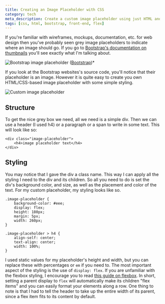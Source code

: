 ```yaml
---
title: Creating an Image Placeholder with CSS
category: tech
meta_description: Create a custom image placeholder using just HTML and CSS 
tags: [css, html, bootstrap, front-end, flex]
---
```


If you're familiar with wireframes, mockups, documentation, etc. for web design then you've probably seen 
grey image placeholders to indicate where an image should go. If you go to 
[Bootstrap's documentation on thumbnails](http://getbootstrap.com/components/#thumbnails) you'll see exactly
what I'm talking about. 

<p class="blog-image">
<img class="img-responsive" alt="Bootstrap image placeholder" src="{{ site.url }}/assets/images/posts/070416_bootstrap.png" />
(<a href="http://getbootstrap.com/components/#thumbnails">Bootstrap</a>)*
</p>

If you look at the Bootstrap websites's source code, you'll notice that their placeholder is an image. 
However it is quite easy to create you own HTML/CSS-based image placeholder with some simple styling.

<img class="img-responsive" alt="Custom image placeholder" src="{{ site.url }}/assets/images/posts/070416_self.png" />

## Structure

To get the nice grey box we need, all we need is a simple div. Then we can use a header (I used h4) or a paragraph or a
span to write in some text. This will look like so:

    <div class="image-placeholder">
        <h4>image placeholder text</h4>
    </div>

## Styling

You may notice that I gave the div a class name. This way I can apply all the styling I need to the div and its 
children. So all you need to do is set the div's background color, and size, as well as the placement and color 
of the text. For my custom placeholder, my styling looks like so.

    .image-placeholder {
        background-color: #eee;
        display: flex;
        height: 180px;
        margin: 5px;
        width: 260px;
    }
    
    .image-placeholder > h4 {
        align-self: center;
        text-align: center;
        width: 100%;
    }

I used static values for my placeholder's height and width, but you can replace these with percentages or
`em` if you need to. The most important aspect of the styling is the use of `display: flex`. If you are unfamiliar with
the flexbox styling, I encourage you to read 
[this guide on flexbox](https://css-tricks.com/snippets/css/a-guide-to-flexbox/). In short, setting a parent display to 
`flex` will automatically make its children "flex items" and you can easily format your elements along a row. One thing
to note is that I had to tell the header to take up the entire width of its parent, since a flex item 
fits to its content by default.